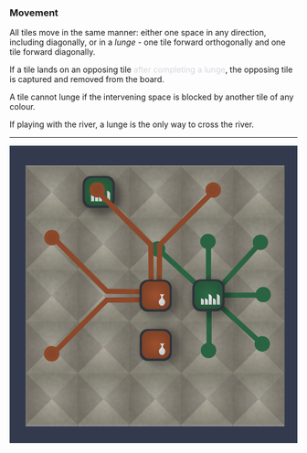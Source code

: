 ### Movement

All tiles move in the same manner: either one space in any direction, including diagonally, or in a _lunge_ - one tile forward orthogonally and one tile forward diagonally.

If a tile lands on an opposing tile <span style='color: #d7d5dfff;'>after completing a lunge</span>, the opposing tile is captured and removed from the board.

A tile cannot lunge if the intervening space is blocked by another tile of any colour.

If playing with the river, a lunge is the only way to cross the river.

---

![Lunge|50](/content/media/world/games/lunge.png)